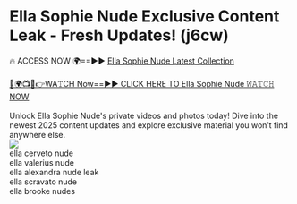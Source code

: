 # Ella Sophie Nude Exclusive Content Leak - Fresh Updates! (j6cw)

🔥 ACCESS NOW 🌍==►► <a href="https://tinyurl.com/2mz8nhtm" rel="nofollow">Ella Sophie Nude Latest Collection</a>
<br><br>
[🔴🌍📺📱👉WA𝚃CH Now==►► CLICK HERE TO Ella Sophie Nude 𝚆𝙰𝚃𝙲𝙷 NOW](https://tinyurl.com/2mz8nhtm)
<br><br>
Unlock Ella Sophie Nude's private videos and photos today! Dive into the newest 2025 content updates and explore exclusive material you won’t find anywhere else.
<br>
<a href="https://tinyurl.com/2mz8nhtm" rel="nofollow" data-target="animated-image.originalLink"><img src="https://camo.githubusercontent.com/8a4f000d20f83aca3bf7ec5f350d767afa0574a8a352519fd8cfa583a6f93a33/68747470733a2f2f692e696d6775722e636f6d2f644a486b345a712e676966" data-canonical-src="https://i.imgur.com/dJHk4Zq.gif" style="max-width: 100%; display: inline-block;" data-target="animated-image.originalImage"></a>
<br>
ella cerveto nude<br>
ella valerius nude<br>
ella alexandra nude leak<br>
ella scravato nude<br>
ella brooke nudes